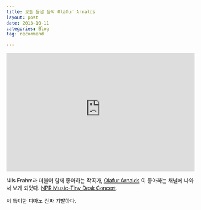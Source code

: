 ```yaml
---
title: 오늘 들은 음악 Olafur Arnalds
layout: post
date: 2018-10-11
categories: Blog
tag: recommend

---
```

<iframe width="100%" max-width="560" height="315" src="https://www.youtube-nocookie.com/embed/TpO_8tk6yNQ?rel=0" frameborder="0" allow="autoplay; encrypted-media" allowfullscreen></iframe>



Nils Frahm과 더불어 함께 좋아하는 작곡가, [Olafur Arnalds](https://en.wikipedia.org/wiki/%C3%93lafur_Arnalds) 이 좋아하는 채널에 나와서 보게 되었다. [NPR Music-Tiny Desk Concert](https://www.youtube.com/user/nprmusic).

저 특이한 피아노 진짜 기발하다.

